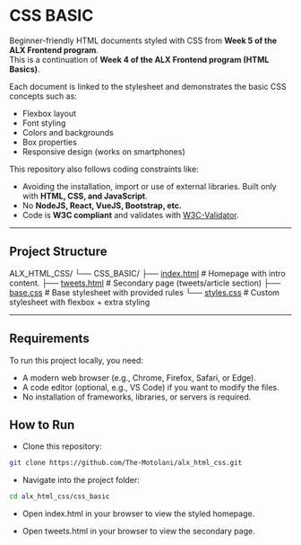 # CSS BASIC

Beginner-friendly HTML documents styled with CSS from **Week 5 of the ALX Frontend program**.  
This is a continuation of **Week 4 of the ALX Frontend program (HTML Basics)**.  

Each document is linked to the stylesheet and demonstrates the basic CSS concepts such as:  

- Flexbox layout
- Font styling
- Colors and backgrounds
- Box properties
- Responsive design (works on smartphones)

This repository also follows coding constraints like:  

- Avoiding the installation, import or use of external libraries. Built only with **HTML, CSS, and JavaScript**.  
- No **NodeJS, React, VueJS, Bootstrap, etc.**  
- Code is **W3C compliant** and validates with [W3C-Validator](https://github.com/alx-tools/W3C-Validator).  

---

## Project Structure  

ALX_HTML_CSS/
└── CSS_BASIC/
├── [index.html](https://github.com/The-Motolani/alx_html_css/blob/main/css_basic/index.html) # Homepage with intro content.
├── [tweets.html](https://github.com/The-Motolani/alx_html_css/blob/main/css_basic/tweets.html) # Secondary page (tweets/article section)
├── [base.css](https://github.com/The-Motolani/alx_html_css/blob/main/css_basic/base.css) # Base stylesheet with provided rules
└── [styles.css](https://github.com/The-Motolani/alx_html_css/blob/main/css_basic/styles.css) # Custom stylesheet with flexbox + extra styling

---

## Requirements

To run this project locally, you need:  

- A modern web browser (e.g., Chrome, Firefox, Safari, or Edge).  
- A code editor (optional, e.g., VS Code) if you want to modify the files.  
- No installation of frameworks, libraries, or servers is required.

## How to Run

- Clone this repository:  
  
```bash
git clone https://github.com/The-Motolani/alx_html_css.git
```

- Navigate into the project folder:

```bash
cd alx_html_css/css_basic
```

- Open index.html in your browser to view the styled homepage.

- Open tweets.html in your browser to view the secondary page.
